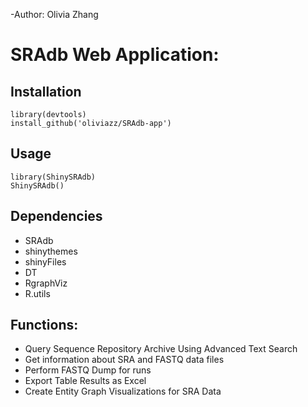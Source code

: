 -Author: Olivia Zhang 
# SRAdb Web Application:

## Installation

```
library(devtools)
install_github('oliviazz/SRAdb-app')
```

## Usage

```
library(ShinySRAdb)
ShinySRAdb()
```

## Dependencies

- SRAdb
- shinythemes
- shinyFiles
- DT
- RgraphViz
- R.utils

## Functions:

- Query Sequence Repository Archive Using Advanced Text Search
- Get information about SRA and FASTQ data files 
- Perform FASTQ Dump for runs
- Export Table Results as Excel
- Create Entity Graph Visualizations for SRA Data 

